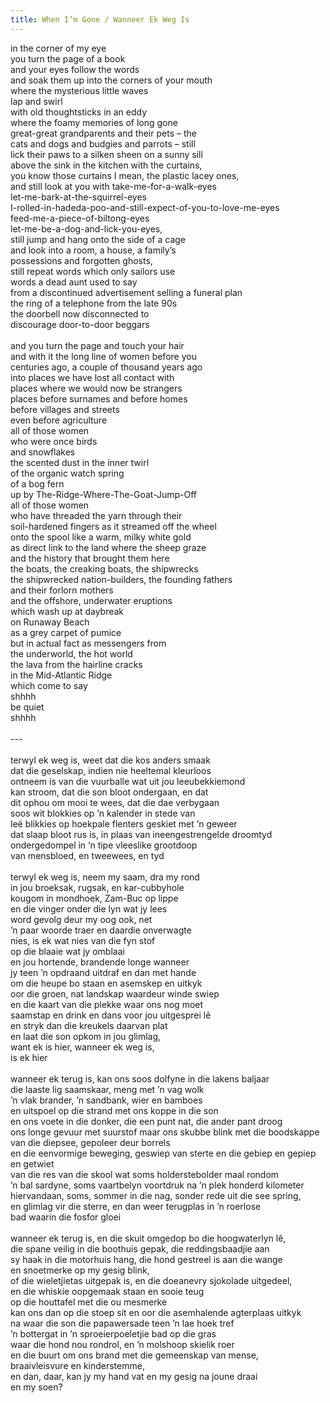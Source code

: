 ```yaml
---
title: When I’m Gone / Wanneer Ek Weg Is
---
```


in the corner of my eye<br>
you turn the page of a book<br>
and your eyes follow the words<br>
and soak them up into the corners of your mouth<br>
where the mysterious little waves<br>
lap and swirl<br>
with old thoughtsticks in an eddy<br>
where the foamy memories of long gone<br>
great-great grandparents and their pets – the<br>
cats and dogs and budgies and parrots – still<br>
lick their paws to a silken sheen on a sunny sill<br>
above the sink in the kitchen with the curtains,<br>
you know those curtains I mean, the plastic lacey ones,<br>
and still look at you with take-me-for-a-walk-eyes<br>
let-me-bark-at-the-squirrel-eyes<br>
I-rolled-in-hadeda-poo-and-still-expect-of-you-to-love-me-eyes<br>
feed-me-a-piece-of-biltong-eyes<br>
let-me-be-a-dog-and-lick-you-eyes,<br>
still jump and hang onto the side of a cage<br>
and look into a room, a house, a family’s<br>
possessions and forgotten ghosts,<br>
still repeat words which only sailors use<br>
words a dead aunt used to say<br>
from a discontinued advertisement selling a funeral plan<br>
the ring of a telephone from the late 90s<br>
the doorbell now disconnected to<br>
discourage door-to-door beggars<br>
<br>
and you turn the page and touch your hair<br>
and with it the long line of women before you<br>
centuries ago, a couple of thousand years ago<br>
into places we have lost all contact with<br>
places where we would now be strangers<br>
places before surnames and before homes<br>
before villages and streets<br>
even before agriculture<br>
all of those women<br>
who were once birds<br>
and snowflakes<br>
the scented dust in the inner twirl<br>
of the organic watch spring<br>
of a bog fern<br>
up by The-Ridge-Where-The-Goat-Jump-Off<br>
all of those women<br>
who have threaded the yarn through their<br>
soil-hardened fingers as it streamed off the wheel<br>
onto the spool like a warm, milky white gold<br>
as direct link to the land where the sheep graze<br>
and the history that brought them here<br>
the boats, the creaking boats, the shipwrecks<br>
the shipwrecked nation-builders, the founding fathers<br>
and their forlorn mothers<br>
and the offshore, underwater eruptions<br>
which wash up at daybreak<br>
on Runaway Beach<br>
as a grey carpet of pumice<br>
but in actual fact as messengers from<br>
the underworld, the hot world<br>
the lava from the hairline cracks<br>
in the Mid-Atlantic Ridge<br>
which come to say<br>
shhhh<br>
be quiet<br>
shhhh<br>
<br>
---<br>
<br>
terwyl ek weg is, weet dat die kos anders smaak<br>
dat die geselskap, indien nie heeltemal kleurloos<br>
ontneem is van die vuurballe wat uit jou leeubekkiemond<br>
kan stroom, dat die son bloot ondergaan, en dat<br>
dit ophou om mooi te wees, dat die dae verbygaan<br>
soos wit blokkies op ’n kalender in stede van<br>
leë blikkies op hoekpale flenters geskiet met ’n geweer<br>
dat slaap bloot rus is, in plaas van ineengestrengelde droomtyd<br>
ondergedompel in ’n tipe vleeslike grootdoop<br>
van mensbloed, en tweewees, en tyd<br>
<br>
terwyl ek weg is, neem my saam, dra my rond<br>
in jou broeksak, rugsak, en kar-cubbyhole<br>
kougom in mondhoek, Zam-Buc op lippe<br>
en die vinger onder die lyn wat jy lees<br>
word gevolg deur my oog ook, net<br>
’n paar woorde traer en daardie onverwagte<br>
nies, is ek wat nies van die fyn stof<br>
op die blaaie wat jy omblaai<br>
en jou hortende, brandende longe wanneer<br>
jy teen ’n opdraand uitdraf en dan met hande<br>
om die heupe bo staan en asemskep en uitkyk<br>
oor die groen, nat landskap waardeur winde swiep<br>
en die kaart van die plekke waar ons nog moet<br>
saamstap en drink en dans voor jou uitgesprei lê<br>
en stryk dan die kreukels daarvan plat<br>
en laat die son opkom in jou glimlag,<br>
want ek is hier, wanneer ek weg is,<br>
is ek hier<br>
<br>
wanneer ek terug is, kan ons soos dolfyne in die lakens baljaar<br>
die laaste lig saamskaar, meng met ’n vag wolk<br>
’n vlak brander, ’n sandbank, wier en bamboes<br>
en uitspoel op die strand met ons koppe in die son<br>
en ons voete in die donker, die een punt nat, die ander pant droog<br>
ons longe gevuur met suurstof maar ons skubbe blink met die boodskappe<br>
van die diepsee, gepoleer deur borrels<br>
en die eenvormige beweging, geswiep van sterte en die gebiep en gepiep en getwiet<br>
van die res van die skool wat soms holderstebolder maal rondom<br>
’n bal sardyne, soms vaartbelyn voortdruk na ’n plek honderd kilometer<br>
hiervandaan, soms, sommer in die nag, sonder rede uit die see spring,<br>
en glimlag vir die sterre, en dan weer terugplas in ’n roerlose<br>
bad waarin die fosfor gloei<br>
<br>
wanneer ek terug is, en die skuit omgedop bo die hoogwaterlyn lê,<br>
die spane veilig in die boothuis gepak, die reddingsbaadjie aan<br>
sy haak in die motorhuis hang, die hond gestreel is aan die wange<br>
en snoetmerke op my gesig blink,<br>
of die wieletjietas uitgepak is, en die doeanevry sjokolade uitgedeel,<br>
en die whiskie oopgemaak staan en sooie teug<br>
op die houttafel met die ou mesmerke<br>
kan ons dan op die stoep sit en oor die asemhalende agterplaas uitkyk<br>
na waar die son die papawersade teen ’n lae hoek tref<br>
’n bottergat in ’n sproeierpoeletjie bad op die gras<br>
waar die hond nou rondrol, en ’n molshoop skielik roer<br>
en die buurt om ons brand met die gemeenskap van mense,<br>
braaivleisvure en kinderstemme,<br>
en dan, daar, kan jy my hand vat en my gesig na joune draai<br>
en my soen?<br>
